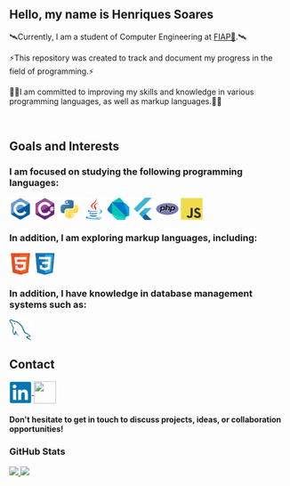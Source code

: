 <h2>Hello, my name is Henriques Soares</h2>

<p>🛰Currently, I am a student of Computer Engineering at <a href="https://www.fiap.com.br/">FIAP💫</a>.🛰</p>
<p>⚡️This repository was created to track and document my progress in the field of programming.⚡️</p>
<p>👨‍💻I am committed to improving my skills and knowledge in various programming languages, as well as markup languages.👨‍💻</p>

<div style="display: inline_block"><br>
  <h2>Goals and Interests</h2>
  <h3>I am focused on studying the following programming languages:</h3>
  <img align="center" alt="Rafa-Js" height="40" width="40" src="https://github.com/devicons/devicon/blob/master/icons/c/c-original.svg">
  <img align="center" alt="Rafa-Csharp" height="40" width="40" src="https://raw.githubusercontent.com/devicons/devicon/master/icons/csharp/csharp-original.svg">
  <img align="center" alt="Rafa-Python" height="40" width="40" src="https://raw.githubusercontent.com/devicons/devicon/master/icons/python/python-original.svg">
  <img align="center" alt="Rafa-Java" height="40" width="40" src="https://github.com/devicons/devicon/blob/master/icons/java/java-original.svg">
  <img align="center" alt="Rafa-Dart" height="40" width="40" src="https://github.com/devicons/devicon/blob/master/icons/dart/dart-original.svg">
  <img align="center" alt="Rafa-Flutter" height="40" width="40" src="https://github.com/devicons/devicon/blob/master/icons/flutter/flutter-original.svg">
  <img align="center" alt="Rafa-PHP" height="40" width="40" src="https://github.com/devicons/devicon/blob/master/icons/php/php-original.svg">
  <img align="center" alt="Rafa-Javascript" height="40" width="40" src="https://github.com/devicons/devicon/blob/master/icons/javascript/javascript-original.svg">

  <h3>In addition, I am exploring markup languages, including:</h3>

  <img align="center" alt="Rafa-HTML" height="40" width="40" src="https://raw.githubusercontent.com/devicons/devicon/master/icons/html5/html5-original.svg">
  <img align="center" alt="Rafa-CSS" height="40" width="40" src="https://github.com/devicons/devicon/blob/master/icons/css3/css3-original.svg">

  <h3>In addition, I have knowledge in database management systems such as:</h3>
  
  <img align="center" alt="Rafa-MySQL" height="40" width="40" src="https://github.com/devicons/devicon/blob/master/icons/mysql/mysql-original.svg">
  
  <h2>Contact</h2>
  <a href="https://www.linkedin.com/in/henriques-soares">
    <img align="center" alt="Rafa-LinkedIn" height="40" width="40" src="https://github.com/devicons/devicon/blob/master/icons/linkedin/linkedin-original.svg">
  </a>
  <a href="mailto:henriquessoareshs@gmail.com">
    <img align="center" loading="lazy" width="40" height="40" src="https://static.vecteezy.com/system/resources/previews/022/484/516/original/google-mail-gmail-icon-logo-symbol-free-png.png"/>
  </a>
<br>
<h4>Don't hesitate to get in touch to discuss projects, ideas, or collaboration opportunities!</h4>
</div>

<h3>GitHub Stats</h3>
  <a href="https://github.com/Henriques-Soares">
  <img loading="lazy" witdh="180em" src="https://github-readme-stats.vercel.app/api?username=Henriques-Soares&show_icons=true&theme=dark&include_all_commits=true&count_ptivate=true"/>
  <img loading="lazy" witdh="180em" src="https://github-readme-stats.vercel.app/api/top-langs/?username=Henriques-Soares&show_icons=true&include_all_commits=true&layout=compact&langs_count=7&theme=dark"/>
